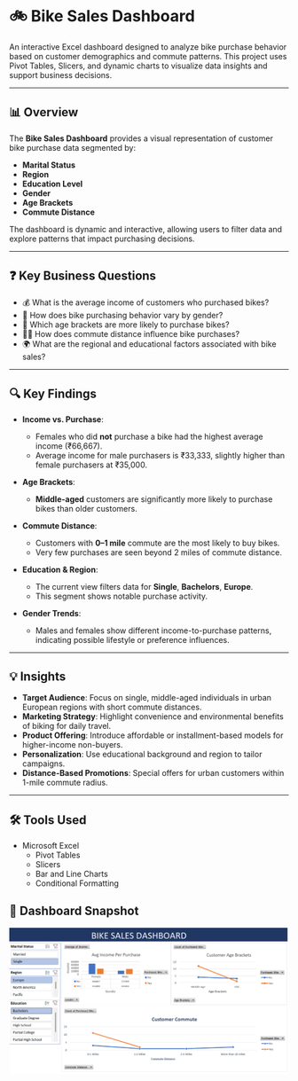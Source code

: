 # 🚲 Bike Sales Dashboard

An interactive Excel dashboard designed to analyze bike purchase behavior based on customer demographics and commute patterns. This project uses Pivot Tables, Slicers, and dynamic charts to visualize data insights and support business decisions.

---

## 📊 Overview

The **Bike Sales Dashboard** provides a visual representation of customer bike purchase data segmented by:

- **Marital Status**
- **Region**
- **Education Level**
- **Gender**
- **Age Brackets**
- **Commute Distance**

The dashboard is dynamic and interactive, allowing users to filter data and explore patterns that impact purchasing decisions.

---

## ❓ Key Business Questions

- 💰 What is the average income of customers who purchased bikes?
- 👥 How does bike purchasing behavior vary by gender?
- 👵 Which age brackets are more likely to purchase bikes?
- 🚶‍♂️ How does commute distance influence bike purchases?
- 🌍 What are the regional and educational factors associated with bike sales?

---

## 🔍 Key Findings

- **Income vs. Purchase**:
  - Females who did **not** purchase a bike had the highest average income (₹66,667).
  - Average income for male purchasers is ₹33,333, slightly higher than female purchasers at ₹35,000.

- **Age Brackets**:
  - **Middle-aged** customers are significantly more likely to purchase bikes than older customers.

- **Commute Distance**:
  - Customers with **0–1 mile** commute are the most likely to buy bikes.
  - Very few purchases are seen beyond 2 miles of commute distance.

- **Education & Region**:
  - The current view filters data for **Single**, **Bachelors**, **Europe**.
  - This segment shows notable purchase activity.

- **Gender Trends**:
  - Males and females show different income-to-purchase patterns, indicating possible lifestyle or preference influences.

---

## 💡 Insights

- **Target Audience**: Focus on single, middle-aged individuals in urban European regions with short commute distances.
- **Marketing Strategy**: Highlight convenience and environmental benefits of biking for daily travel.
- **Product Offering**: Introduce affordable or installment-based models for higher-income non-buyers.
- **Personalization**: Use educational background and region to tailor campaigns.
- **Distance-Based Promotions**: Special offers for urban customers within 1-mile commute radius.

---

## 🛠️ Tools Used

- Microsoft Excel
  - Pivot Tables
  - Slicers
  - Bar and Line Charts
  - Conditional Formatting
## 📸 Dashboard Snapshot

![Bike Sales Dashboard](./dashboard.png)




